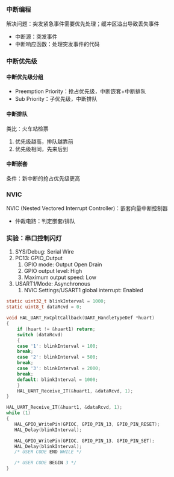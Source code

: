 ---
---

### 中断编程

解决问题：突发紧急事件需要优先处理；缓冲区溢出导致丢失事件

- 中断源：突发事件
- 中断响应函数：处理突发事件的代码

### 中断优先级

#### 中断优先级分组

- Preemption Priority：抢占优先级，中断嵌套+中断排队
- Sub Priority：子优先级，中断排队

#### 中断排队

类比：火车站检票

1. 优先级越高，排队越靠前
2. 优先级相同，先来后到

#### 中断嵌套

条件：新中断的抢占优先级更高

### NVIC

NVIC (Nested Vectored Interrupt Controller)：嵌套向量中断控制器

- 仲裁电路：判定嵌套/排队

### 实验：串口控制闪灯

1. SYS/Debug: Serial Wire
2. PC13: GPIO_Output
   1. GPIO mode: Output Open Drain
   2. GPIO output level: High
   3. Maximum output speed: Low
3. USART1/Mode: Asynchronous
   1. NVIC Settings/USART1 global interrupt: Enabled

```c
static uint32_t blinkInterval = 1000;
static uint8_t dataRcvd = 0;

void HAL_UART_RxCpltCallback(UART_HandleTypeDef *huart)
{
    if (huart != &huart1) return;
    switch (dataRcvd)
    {
    case '1': blinkInterval = 100;
    break;
    case '2': blinkInterval = 500;
    break;
    case '3': blinkInterval = 2000;
    break;
    default: blinkInterval = 1000;
    }
    HAL_UART_Receive_IT(&huart1, &dataRcvd, 1);
}

HAL_UART_Receive_IT(&huart1, &dataRcvd, 1);
while (1)
{
   HAL_GPIO_WritePin(GPIOC, GPIO_PIN_13, GPIO_PIN_RESET);
   HAL_Delay(blinkInterval);

   HAL_GPIO_WritePin(GPIOC, GPIO_PIN_13, GPIO_PIN_SET);
   HAL_Delay(blinkInterval);
   /* USER CODE END WHILE */

   /* USER CODE BEGIN 3 */
}
```
